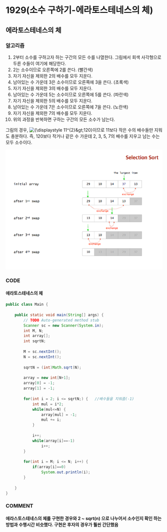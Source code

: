 # 1929\(소수 구하기-에라토스테네스의 체\)

## 에라토스테네스의 체

### 알고리즘

1. 2부터 소수를 구하고자 하는 구간의 모든 수를 나열한다. 그림에서 회색 사각형으로 두른 수들이 여기에 해당한다.
2. 2는 소수이므로 오른쪽에 2를 쓴다. \(빨간색\)
3. 자기 자신을 제외한 2의 배수를 모두 지운다.
4. 남아있는 수 가운데 3은 소수이므로 오른쪽에 3을 쓴다. \(초록색\)
5. 자기 자신을 제외한 3의 배수를 모두 지운다.
6. 남아있는 수 가운데 5는 소수이므로 오른쪽에 5를 쓴다. \(파란색\)
7. 자기 자신을 제외한 5의 배수를 모두 지운다.
8. 남아있는 수 가운데 7은 소수이므로 오른쪽에 7을 쓴다. \(노란색\)
9. 자기 자신을 제외한 7의 배수를 모두 지운다.
10. 위의 과정을 반복하면 구하는 구간의 모든 소수가 남는다.

그림의 경우, ![{\displaystyle 11^{2}&amp;gt;120}](https://wikimedia.org/api/rest_v1/media/math/render/svg/542ed9781025d9b298c52a42b63958fdf35dc985)이므로 11보다 작은 수의 배수들만 지워도 충분하다. 즉, 120보다 작거나 같은 수 가운데 2, 3, 5, 7의 배수를 지우고 남는 수는 모두 소수이다.

![](../.gitbook/assets/image%20%2830%29.png)

### CODE

#### 에라토스테네스의 체 

```java
public class Main {

	public static void main(String[] args) {
		// TODO Auto-generated method stub
		Scanner sc = new Scanner(System.in);
		int M, N;
		int array[];
		int sqrtN;
		
		M = sc.nextInt();
		N = sc.nextInt();
		
		sqrtN = (int)Math.sqrt(N);
		
		array = new int[N+1];
		array[0] = -1;
		array[1] = -1;
		
		for(int i = 2; i <= sqrtN;) {	//배수들을 지워줌(-1)
			int mul = i*2;
			while(mul<=N) {
				array[mul] = -1;
				mul += i;
			}
			
			i++;
			while(array[i]==-1)
				i++;
		}
		
		for(int i = M; i <= N; i++) {
			if(array[i]==0)
				System.out.println(i);
		}
		
	}
}
```

### COMMENT

#### 에라스토스테네스의 체를 구현한 경우와 2 ~ sqrt\(n\) 으로 나누어서 소수인지 확인 하는 방법과 수행시간 비슷했다. 구현은 후자의 경우가 훨씬 간단했음

